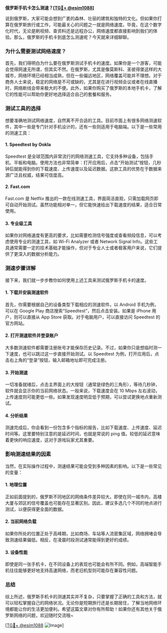 **俄罗斯手机卡怎么测速？[[TG💪+ @esim1088](https://t.me/s/esim1088)]**

说到俄罗斯，大家可能会想到广袤的森林、壮丽的建筑和独特的文化。但如果你打算在俄罗斯旅行或工作，可能最关心的问题之一就是网络速度。毕竟，在这个数字化时代，无论是刷视频、查资料还是远程办公，网络速度都直接影响到我们的体验。那么，俄罗斯的手机卡到底怎么测速呢？今天就来详细聊聊。

### 为什么需要测试网络速度？

首先，我们得明白为什么要在俄罗斯测试手机卡的速度。如果你是一个游客，可能会觉得网速无所谓，但其实不然。在俄罗斯，尤其是像莫斯科、圣彼得堡这样的大城市，网络环境已经相当成熟，但在一些偏远地区，网络覆盖可能并不理想。对于商务人士来说，稳定的网络是不可或缺的，尤其是在进行视频会议或者在线直播时，网络断线会带来极大的不便。此外，如果你购买了俄罗斯的本地手机卡，了解它的性能可以帮助你更好地选择适合自己的套餐和服务。

### 测试工具的选择

想要准确地测试网络速度，自然离不开合适的工具。目前市面上有很多网络测速软件，其中一些是专门针对手机设计的，还有一些则适用于电脑端。以下是一些常用的测速工具：

#### 1. Speedtest by Ookla

Speedtest 是全球范围内非常流行的网络测速工具，它支持多种设备，包括手机、平板和电脑。使用方法也非常简单：打开应用后，点击“开始测试”按钮，几秒钟后就能得到你的下载速度、上传速度以及延迟数据。这款工具的优势在于数据来源广泛且权威，结果可信度高。

#### 2. Fast.com

Fast.com 是 Netflix 推出的一款在线测速工具，界面简洁直观，只需加载网页即可自动开始测试。虽然功能相对单一，但它能快速给出下载速度的结果，适合日常使用。

#### 3. 专业级工具

如果你对网络速度有更高的要求，比如需要检测信号强度或查看频段信息，可以考虑使用专业的测速工具，如 Wi-Fi Analyzer 或者 Network Signal Info。这些工具通常需要一定的技术基础才能操作，但对于专业人士或者极客用户来说，它们提供了更深入的数据分析能力。

### 测速步骤详解

接下来，我们就一步步教你如何使用上述工具来测试俄罗斯手机卡的速度。

#### 1. 下载并安装测速软件

首先，你需要根据自己的设备类型下载相应的测速软件。以 Android 手机为例，可以在 Google Play 商店搜索“Speedtest”，然后点击安装。如果是 iPhone 用户，则可以直接从 App Store 获取。对于电脑用户，可以直接访问 Speedtest 的官方网站。

#### 2. 打开测速软件并登录账户

大多数测速软件都需要注册账号才能保存历史记录。不过，如果你只是想临时测一下速度，也可以跳过这一步直接开始测试。以 Speedtest 为例，打开应用后，点击右上角的“登录”按钮，输入邮箱地址即可完成注册。

#### 3. 开始测速

一切准备就绪后，点击主界面上的大按钮（通常是绿色的三角形），等待几秒钟，软件就会显示你的当前网络状态。一般来说，下载速度会在 10 Mbps 左右波动，上传速度则可能更低一些。如果发现速度明显低于预期，可以尝试更换地点重新测试。

#### 4. 分析结果

测速完成后，你会看到一份包含多个指标的报告，比如下载速度、上传速度、延迟时间等。这里要特别注意的是延迟时间，也就是常说的 ping 值。较低的延迟意味着更快的响应速度，这对于游戏玩家尤其重要。

### 影响测速结果的因素

当然，在实际操作过程中，测速结果可能会受到多种因素的影响。以下是一些常见的变量：

#### 1. 地理位置

正如前面提到的，俄罗斯不同地区的网络条件差异较大。即使在同一城市内，高楼大厦与郊区的信号覆盖也可能存在显著区别。因此，建议多选几个不同的地点进行测试，以便获得更全面的数据。

#### 2. 当前网络负载

如果你所处的位置正处于高峰期，比如商场、车站等人流密集区域，网络拥堵会导致测速结果偏低。相反，在凌晨时段测试通常能得到更好的成绩。

#### 3. 设备性能

即使是同一张手机卡，在不同设备上的表现也可能会有所不同。例如，高端智能手机往往能够更好地支持高速网络，而老旧机型则可能存在兼容性问题。

### 总结

综上所述，俄罗斯手机卡的测速其实并不复杂，只要掌握了正确的工具和方法，就可以轻松掌握自己的网络状况。无论你是短期旅行还是长期居住，了解当地网络环境都能让你的生活更加便利。希望这篇文章对你有所帮助！如果你还有其他关于俄罗斯网络的问题，欢迎随时交流哦~

[[TG💪+ @esim1088](https://t.me/s/esim1088) ![Image](https://i.postimg.cc/4NQfJmqS/Snipaste-2025-05-13-00-14-12.png)]